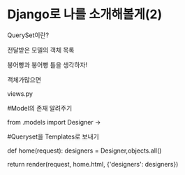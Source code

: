 # Django로 나를 소개해볼게(2)

QuerySet이란?

전달받은 모델의 객체 목록

붕어빵과 붕어빵 틀을 생각하자!


객체가많으면

views.py 

#Model의 존재 알려주기

from .models import Designer -> 

#Queryset을 Templates로 보내기

def home(request):
designers = Designer,objects.all()

return render(request, home.html, {'designers': designers})